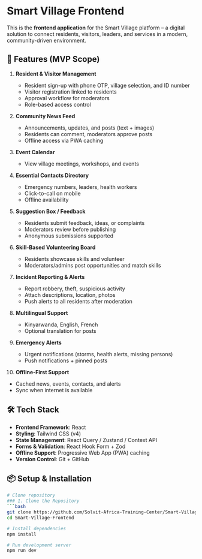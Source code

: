 # Smart Village Frontend

This is the **frontend application** for the Smart Village platform – a digital solution to connect residents, visitors, leaders, and services in a modern, community-driven environment.

## 🚀 Features (MVP Scope)
1. **Resident & Visitor Management**
   - Resident sign-up with phone OTP, village selection, and ID number
   - Visitor registration linked to residents
   - Approval workflow for moderators
   - Role-based access control

2. **Community News Feed**
   - Announcements, updates, and posts (text + images)
   - Residents can comment, moderators approve posts
   - Offline access via PWA caching

3. **Event Calendar**
   - View village meetings, workshops, and events

4. **Essential Contacts Directory**
   - Emergency numbers, leaders, health workers
   - Click-to-call on mobile
   - Offline availability

5. **Suggestion Box / Feedback**
   - Residents submit feedback, ideas, or complaints
   - Moderators review before publishing
   - Anonymous submissions supported

6. **Skill-Based Volunteering Board**
   - Residents showcase skills and volunteer
   - Moderators/admins post opportunities and match skills

7. **Incident Reporting & Alerts**
   - Report robbery, theft, suspicious activity
   - Attach descriptions, location, photos
   - Push alerts to all residents after moderation

8. **Multilingual Support**
   - Kinyarwanda, English, French
   - Optional translation for posts

9. **Emergency Alerts**
   - Urgent notifications (storms, health alerts, missing persons)
   - Push notifications + pinned posts

10. **Offline-First Support**
   - Cached news, events, contacts, and alerts
   - Sync when internet is available


## 🛠 Tech Stack
- **Frontend Framework**: React  
- **Styling**: Tailwind CSS (v4)  
- **State Management**: React Query / Zustand / Context API  
- **Forms & Validation**: React Hook Form + Zod  
- **Offline Support**: Progressive Web App (PWA) caching  
- **Version Control**: Git + GitHub  


## 📦 Setup & Installation
```bash
# Clone repository
### 1. Clone the Repository
```bash
git clone https://github.com/Solvit-Africa-Training-Center/Smart-Village-Frontend.git
cd Smart-Village-Frontend

# Install dependencies
npm install

# Run development server
npm run dev
